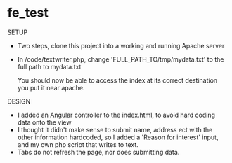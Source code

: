 # fe_test

SETUP
- Two steps, clone this project into a working and running Apache server
- In /code/textwriter.php, change 'FULL_PATH_TO/tmp/mydata.txt' to the full path to mydata.txt

	You should now be able to access the index at its correct destination you put it near apache.

DESIGN
- I added an Angular controller to the index.html, to avoid hard coding data onto the view
- I thought it didn't make sense to submit name, address ect with the other information hardcoded, so I added a 'Reason for interest' input, and my own php script that writes to text.
- Tabs do not refresh the page, nor does submitting data. 